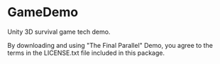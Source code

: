 # GameDemo
Unity 3D survival game tech demo.

By downloading and using "The Final Parallel" Demo, you agree to the terms in the LICENSE.txt file included in this package.
